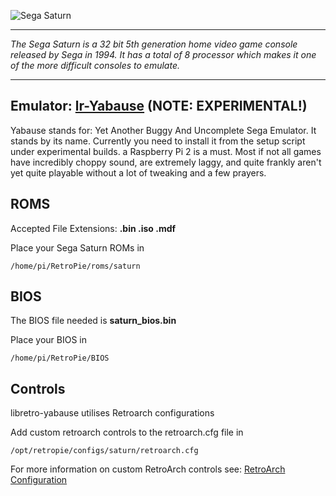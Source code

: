 ![Sega Saturn](http://fc08.deviantart.net/fs70/f/2012/230/3/e/sega_saturn_logo__vector__by_xmaster555-d5blkb5.png)
***
_The Sega Saturn is a 32 bit 5th generation home video game console released by Sega in 1994. It has a total of 8 processor which makes it one of the more difficult consoles to emulate._
***
## Emulator: [lr-Yabause](https://github.com/libretro/yabause) (NOTE: EXPERIMENTAL!)

Yabause stands for: Yet Another Buggy And Uncomplete Sega Emulator. It stands by its name. Currently you need to install it from the setup script under experimental builds. a Raspberry Pi 2 is a must. Most if not all games have incredibly choppy sound, are extremely laggy, and quite frankly aren't yet quite playable without a lot of tweaking and a few prayers.

## ROMS

Accepted File Extensions: **.bin .iso .mdf**

Place your Sega Saturn ROMs in 
```
/home/pi/RetroPie/roms/saturn
```

## BIOS

The BIOS file needed is **saturn_bios.bin**

Place your BIOS in
```
/home/pi/RetroPie/BIOS
```

## Controls

libretro-yabause utilises Retroarch configurations

Add custom retroarch controls to the retroarch.cfg file in
```shell
/opt/retropie/configs/saturn/retroarch.cfg
```
For more information on custom RetroArch controls see: [RetroArch Configuration](https://github.com/petrockblog/RetroPie-Setup/wiki/RetroArch-Configuration)